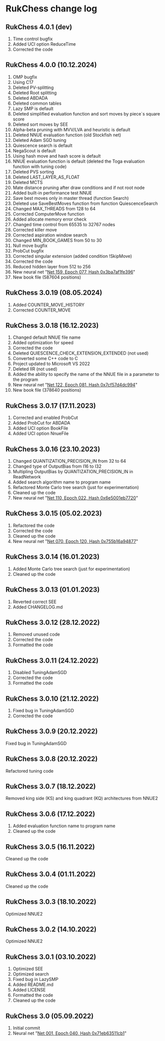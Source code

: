 # RukChess change log

## RukChess 4.0.1 (dev)

1. Time control bugfix
2. Added UCI option ReduceTime
3. Corrected the code

## RukChess 4.0.0 (10.12.2024)

1. OMP bugfix
2. Using C17
3. Deleted PV-splitting
4. Deleted Root splitting
5. Deleted ABDADA
6. Deleted common tables
7. Lazy SMP is default
8. Deleted simplified evaluation function and sort moves by piece`s square score
9. Deleted sort moves by SEE
10. Alpha-beta pruning with MVV/LVA and heuristic is default
11. Deleted NNUE evaluation function (old Stockfish net)
12. Deleted Adam SGD tuning
13. Quiescence search is default
14. NegaScout is default
15. Using hash move and hash score is default
16. NNUE evaluation function is default (deleted the Toga evaluation function with tuning code)
17. Deleted PVS sorting
18. Deleted LAST_LAYER_AS_FLOAT
19. Deleted MCTS
20. Mate distance pruning after draw conditions and if not root node
21. Added built-in performance test NNUE
22. Save best moves only in master thread (function Search)
23. Deleted use SaveBestMoves function from function QuiescenceSearch
24. Changed MAX_THREADS from 128 to 64
25. Corrected ComputerMove function
26. Added allocate memory error check
27. Changed time control from 65535 to 32767 nodes
28. Corrected killer move
29. Corrected aspiration window search
30. Changed MIN_BOOK_GAMES from 50 to 30
31. Null move bugfix
32. ProbCut bugfix
33. Corrected singular extension (added condition !SkipMove)
34. Corrected the code
35. Reduced hidden layer from 512 to 256
36. New neural net "[Net 159, Epoch 077, Hash 0x3ba7af1fe396](https://github.com/Ilya-Ruk/RukChessNets/blob/master/Nets%20159/rukchess_077.nnue)"
37. New book file (587604 positions)

## RukChess 3.0.19 (08.05.2024)

1. Added COUNTER_MOVE_HISTORY
2. Corrected COUNTER_MOVE

## RukChess 3.0.18 (16.12.2023)

1. Changed default NNUE file name
2. Added optimization for speed
3. Corrected the code
4. Deleted QUIESCENCE_CHECK_EXTENSION_EXTENDED (not used)
5. Converted some C++ code to C
6. Project updated to Microsoft VS 2022
7. Deleted IIR (not used)
8. Added the ability to specify the name of the NNUE file in a parameter to the program
9. New neural net "[Net 122, Epoch 081, Hash 0x7cf57d4dc994](https://github.com/Ilya-Ruk/RukChessNets/blob/master/Nets%20122/rukchess_081.nnue)"
10. New book file (378640 positions)

## RukChess 3.0.17 (17.11.2023)

1. Corrected and enabled ProbCut
2. Added ProbCut for ABDADA
3. Added UCI option BookFile
4. Added UCI option NnueFile

## RukChess 3.0.16 (23.10.2023)

1. Changed QUANTIZATION_PRECISION_IN from 32 to 64
2. Changed type of OutputBias from I16 to I32
3. Multipling OutputBias by QUANTIZATION_PRECISION_IN in ReadNetwork
4. Added search algorithm name to program name
5. Refactored Monte Carlo tree search (just for experimentation)
6. Cleaned up the code
7. New neural net "[Net 110, Epoch 022, Hash 0x6e5001eb7720](https://github.com/Ilya-Ruk/RukChessNets/blob/master/Nets%20110/rukchess_022.nnue)"

## RukChess 3.0.15 (05.02.2023)

1. Refactored the code
2. Corrected the code
3. Cleaned up the code
4. New neural net "[Net 070, Epoch 120, Hash 0x755b16a94877](https://github.com/Ilya-Ruk/RukChessNets/blob/master/Nets%20070/rukchess_120.nnue)"

## RukChess 3.0.14 (16.01.2023)

1. Added Monte Carlo tree search (just for experimentation)
2. Cleaned up the code

## RukChess 3.0.13 (01.01.2023)

1. Reverted correct SEE
2. Added CHANGELOG.md

## RukChess 3.0.12 (28.12.2022)

1. Removed unused code
2. Corrected the code
3. Formatted the code

## RukChess 3.0.11 (24.12.2022)

1. Disabled TuningAdamSGD
2. Corrected the code
3. Formatted the code

## RukChess 3.0.10 (21.12.2022)

1. Fixed bug in TuningAdamSGD
2. Corrected the code

## RukChess 3.0.9 (20.12.2022)

Fixed bug in TuningAdamSGD

## RukChess 3.0.8 (20.12.2022)

Refactored tuning code

## RukChess 3.0.7 (18.12.2022)

Removed king side (KS) and king quadrant (KQ) architectures from NNUE2

## RukChess 3.0.6 (17.12.2022)

1. Added evaluation function name to program name
2. Cleaned up the code

## RukChess 3.0.5 (16.11.2022)

Cleaned up the code

## RukChess 3.0.4 (01.11.2022)

Cleaned up the code

## RukChess 3.0.3 (18.10.2022)

Optimized NNUE2

## RukChess 3.0.2 (14.10.2022)

Optimized NNUE2

## RukChess 3.0.1 (03.10.2022)

1. Optimized SEE
2. Optimized search
3. Fixed bug in LazySMP
4. Added README.md
5. Added LICENSE
6. Formatted the code
7. Cleaned up the code

## RukChess 3.0 (05.09.2022)

1. Initial commit
2. Neural net "[Net 001, Epoch 040, Hash 0x71eb63511cb1](https://github.com/Ilya-Ruk/RukChessNets/blob/master/Nets%20001/rukchess_040.nnue)"
